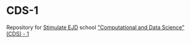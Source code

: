 # CDS-1
Repository for [Stimulate EJD](http://www.stimulate-ejd.eu/) school ["Computational and Data Science" (CDS) - 1](https://indico-jsc.fz-juelich.de/event/85/)
